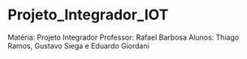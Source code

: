 # Projeto_Integrador_IOT
Matéria: Projeto Integrador 
Professor: Rafael Barbosa
Alunos: Thiago Ramos, Gustavo Siega e Eduardo Giordani
